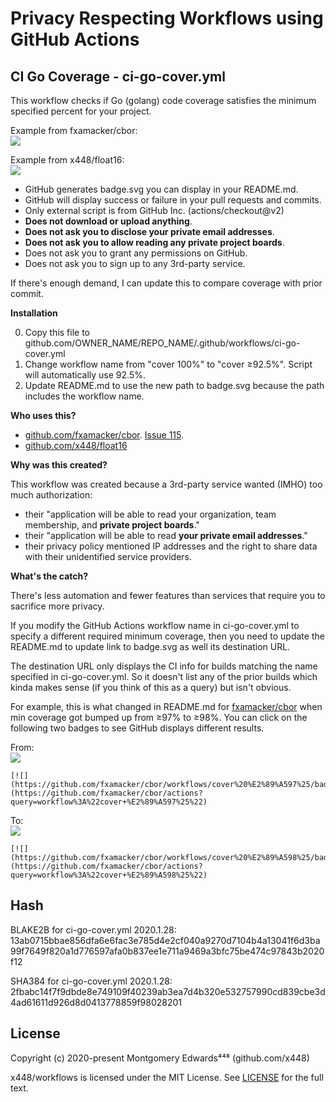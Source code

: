 # Privacy Respecting Workflows using GitHub Actions

## CI Go Coverage - ci-go-cover.yml
This workflow checks if Go (golang) code coverage satisfies the minimum specified percent for your project.

Example from fxamacker/cbor:  
[![](https://github.com/fxamacker/cbor/workflows/cover%20%E2%89%A597%25/badge.svg)](https://github.com/fxamacker/cbor/actions?query=workflow%3A%22cover+%E2%89%A597%25%22)

Example from x448/float16:  
[![](https://github.com/x448/float16/workflows/cover%20100%25/badge.svg)](https://github.com/x448/float16/actions?query=workflow%3A%22cover+100%25%22)

* GitHub generates badge.svg you can display in your README.md.
* GitHub will display success or failure in your pull requests and commits.
* Only external script is from GitHub Inc. (actions/checkout@v2)
* __Does not download or upload anything__.
* __Does not ask you to disclose your private email addresses__.
* __Does not ask you to allow reading any private project boards__.
* Does not ask you to grant any permissions on GitHub.
* Does not ask you to sign up to any 3rd-party service.

If there's enough demand, I can update this to compare coverage with prior commit.

__Installation__

0. Copy this file to github.com/OWNER_NAME/REPO_NAME/.github/workflows/ci-go-cover.yml  
1. Change workflow name from "cover 100%" to "cover ≥92.5%". Script will automatically use 92.5%.  
2. Update README.md to use the new path to badge.svg because the path includes the workflow name.  

__Who uses this?__

* [github.com/fxamacker/cbor](https://github.com/fxamacker/cbor). [Issue 115](https://github.com/fxamacker/cbor/issues/115).
* [github.com/x448/float16](https://github.com/x448/float16)

__Why was this created?__  

This workflow was created because a 3rd-party service wanted (IMHO) too much authorization:
* their "application will be able to read your organization, team membership, and __private project boards__."
* their "application will be able to read __your private email addresses__."
* their privacy policy mentioned IP addresses and the right to share data with their unidentified service providers.

__What's the catch?__

There's less automation and fewer features than services that require you to sacrifice more privacy.

If you modify the GitHub Actions workflow name in ci-go-cover.yml to specify a different required minimum coverage, then you need to update the README.md to update link to badge.svg as well its destination URL.

The destination URL only displays the CI info for builds matching the name specified in ci-go-cover.yml.  So it doesn't list any of the prior builds which kinda makes sense (if you think of this as a query) but isn't obvious.

For example, this is what changed in README.md for [fxamacker/cbor](https://github.com/fxamacker/cbor) when min coverage got bumped up from ≥97% to ≥98%.  You can click on the following two badges to see GitHub displays different results.

From:  
[![](https://github.com/fxamacker/cbor/workflows/cover%20%E2%89%A597%25/badge.svg)](https://github.com/fxamacker/cbor/actions?query=workflow%3A%22cover+%E2%89%A597%25%22)

```
[![](https://github.com/fxamacker/cbor/workflows/cover%20%E2%89%A597%25/badge.svg)](https://github.com/fxamacker/cbor/actions?query=workflow%3A%22cover+%E2%89%A597%25%22)
```

To:  
[![](https://github.com/fxamacker/cbor/workflows/cover%20%E2%89%A598%25/badge.svg)](https://github.com/fxamacker/cbor/actions?query=workflow%3A%22cover+%E2%89%A598%25%22)

```
[![](https://github.com/fxamacker/cbor/workflows/cover%20%E2%89%A598%25/badge.svg)](https://github.com/fxamacker/cbor/actions?query=workflow%3A%22cover+%E2%89%A598%25%22)
```

## Hash
BLAKE2B for ci-go-cover.yml 2020.1.28:  
13ab0715bbae856dfa6e6fac3e785d4e2cf040a9270d7104b4a13041f6d3ba99f7649f820a1d776597afa0b837ee1e711a9469a3bfc75be474c97843b2020f12

SHA384 for ci-go-cover.yml 2020.1.28:  
2fbabc14f7f9dbde8e749109f40239ab3ea7d4b320e532757990cd839cbe3d4ad61611d926d8d0413778859f98028201

## License
Copyright (c) 2020-present Montgomery Edwards⁴⁴⁸ (github.com/x448)

x448/workflows is licensed under the MIT License. See [LICENSE](LICENSE) for the full text.
